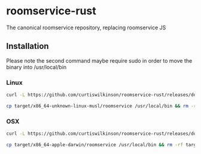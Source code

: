 # roomservice-rust
The canonical roomservice repository, replacing roomservice JS

## Installation

Please note the second command maybe require sudo in order to move the binary into /usr/local/bin

### Linux

```sh
curl -L https://github.com/curtiswilkinson/roomservice-rust/releases/download/v4.0.0/x86_64-unknown-linux-musl.tar.gz | tar xz
 
cp target/x86_64-unknown-linux-musl/roomservice /usr/local/bin && rm -rf target roomservice.tar.gz
```

### OSX

```sh
curl -L https://github.com/curtiswilkinson/roomservice-rust/releases/download/v4.0.0/x86_64-apple-darwin.tar.gz | tar xz
 
cp target/x86_64-apple-darwin/roomservice /usr/local/bin && rm -rf target roomservice.tar.gz

```
